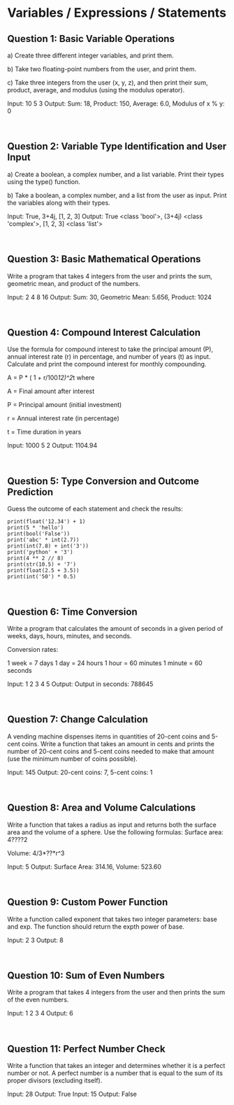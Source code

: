 # Variables / Expressions / Statements

## Question 1: Basic Variable Operations

 a) Create three different integer variables, and print them.

b) Take two floating-point numbers from the user, and print them.

c) Take three integers from the user (x, y, z), and then print their sum, product, average, and modulus (using the modulus operator).

Input: 10 5 3
Output: Sum: 18, Product: 150, Average: 6.0, Modulus of x % y: 0


<br>

## Question 2: Variable Type Identification and User Input

a) Create a boolean, a complex number, and a list variable. Print their types using the type() function.

b) Take a boolean, a complex number, and a list from the user as input. Print the variables along with their types.

Input: True, 3+4j, [1, 2, 3]
Output: True <class 'bool'>, (3+4j) <class 'complex'>, [1, 2, 3] <class 'list'>


<br>

## Question 3: Basic Mathematical Operations

Write a program that takes 4 integers from the user and prints the sum, geometric mean, and product of the numbers.

Input: 2 4 8 16
Output: Sum: 30, Geometric Mean: 5.656, Product: 1024

<br>

## Question 4: Compound Interest Calculation

Use the formula for compound interest to take the principal amount (P), annual interest rate (r) in percentage, and number of years (t) as input. Calculate and print the compound interest for monthly compounding.

A = P * ( 1 + r/100*12)^2*t where

A = Final amount after interest

P = Principal amount (initial investment)

r = Annual interest rate (in percentage)

t = Time duration in years


Input: 1000 5 2
Output: 1104.94

<br>

## Question 5: Type Conversion and Outcome Prediction 

Guess the outcome of each statement and check the results:

```
print(float('12.34') + 1)  
print(5 * 'hello')  
print(bool('False'))  
print('abc' * int(2.7))  
print(int(7.8) + int('3'))  
print('python' + '3')  
print(4 ** 2 // 8)  
print(str(10.5) + '7')  
print(float(2.5 + 3.5))  
print(int('50') * 0.5)  
```

<br>

## Question 6: Time Conversion

Write a program that calculates the amount of seconds in a given period of weeks, days, hours, minutes, and seconds.

Conversion rates:

1 week = 7 days
1 day = 24 hours
1 hour = 60 minutes
1 minute = 60 seconds


Input: 1 2 3 4 5
Output: Output in seconds: 788645

<br>

## Question 7: Change Calculation

A vending machine dispenses items in quantities of 20-cent coins and 5-cent coins. Write a function that takes an amount in cents and prints the number of 20-cent coins and 5-cent coins needed to make that amount (use the minimum number of coins possible).

Input: 145
Output: 20-cent coins: 7, 5-cent coins: 1

<br>

## Question 8: Area and Volume Calculations

Write a function that takes a radius as input and returns both the surface area and the volume of a sphere. Use the following formulas:
Surface area: 
4????2
 
Volume: 
4/3*??*r^3

Input: 5
Output: Surface Area: 314.16, Volume: 523.60


<br>

## Question 9: Custom Power Function 

Write a function called exponent that takes two integer parameters: base and exp. The function should return the expth power of base.

Input: 2 3
Output: 8


<br>

## Question 10: Sum of Even Numbers 

Write a program that takes 4 integers from the user and then prints the sum of the even numbers.

Input: 1 2 3 4
Output: 6

<br>

## Question 11: Perfect Number Check

Write a function that takes an integer and determines whether it is a perfect number or not. A perfect number is a number that is equal to the sum of its proper divisors (excluding itself).

Input: 28
Output: True
Input: 15
Output: False


